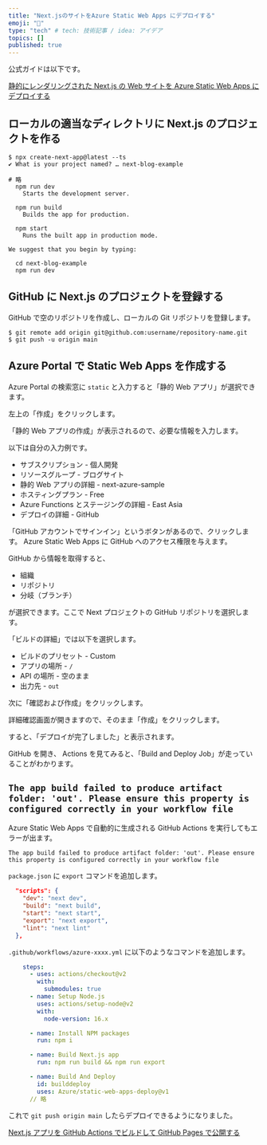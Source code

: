 ```yaml
---
title: "Next.jsのサイトをAzure Static Web Apps にデプロイする"
emoji: "🔖"
type: "tech" # tech: 技術記事 / idea: アイデア
topics: []
published: true
---
```


公式ガイドは以下です。

[静的にレンダリングされた Next.js の Web サイトを Azure Static Web Apps にデプロイする](https://docs.microsoft.com/ja-jp/azure/static-web-apps/deploy-nextjs)

## ローカルの適当なディレクトリに Next.js のプロジェクトを作る

```console
$ npx create-next-app@latest --ts
✔ What is your project named? … next-blog-example

# 略
  npm run dev
    Starts the development server.

  npm run build
    Builds the app for production.

  npm start
    Runs the built app in production mode.

We suggest that you begin by typing:

  cd next-blog-example
  npm run dev
```

## GitHub に Next.js のプロジェクトを登録する

GitHub で空のリポジトリを作成し、ローカルの Git リポジトリを登録します。

```console
$ git remote add origin git@github.com:username/repository-name.git
$ git push -u origin main
```

## Azure Portal で Static Web Apps を作成する

Azure Portal の検索窓に `static` と入力すると「静的 Web アプリ」が選択できます。

左上の「作成」をクリックします。

「静的 Web アプリの作成」が表示されるので、必要な情報を入力します。

以下は自分の入力例です。

- サブスクリプション - 個人開発
- リソースグループ - ブログサイト
- 静的 Web アプリの詳細 - next-azure-sample
- ホスティングプラン - Free
- Azure Functions とステージングの詳細 - East Asia
- デプロイの詳細 - GitHub

「GitHub アカウントでサインイン」というボタンがあるので、クリックします。
Azure Static Web Apps に GitHub へのアクセス権限を与えます。

GitHub から情報を取得すると、

- 組織
- リポジトリ
- 分岐（ブランチ）

が選択できます。ここで Next プロジェクトの GitHub リポジトリを選択します。

「ビルドの詳細」では以下を選択します。

- ビルドのプリセット - Custom
- アプリの場所 - `/`
- API の場所 - 空のまま
- 出力先 - `out`

次に「確認および作成」をクリックします。

詳細確認画面が開きますので、そのまま「作成」をクリックします。

すると、「デプロイが完了しました」と表示されます。

GitHub を開き、 Actions を見てみると、「Build and Deploy Job」が走っていることがわかります。

## `The app build failed to produce artifact folder: 'out'. Please ensure this property is configured correctly in your workflow file`

Azure Static Web Apps で自動的に生成される GitHub Actions を実行してもエラーが出ます。

```
The app build failed to produce artifact folder: 'out'. Please ensure this property is configured correctly in your workflow file
```

`package.json` に `export` コマンドを追加します。

```json:package.json
  "scripts": {
    "dev": "next dev",
    "build": "next build",
    "start": "next start",
    "export": "next export",
    "lint": "next lint"
  },
```

`.github/workflows/azure-xxxx.yml` に以下のようなコマンドを追加します。

```yaml
    steps:
      - uses: actions/checkout@v2
        with:
          submodules: true
      - name: Setup Node.js
        uses: actions/setup-node@v2
        with:
          node-version: 16.x

      - name: Install NPM packages
        run: npm i

      - name: Build Next.js app
        run: npm run build && npm run export

      - name: Build And Deploy
        id: builddeploy
        uses: Azure/static-web-apps-deploy@v1
      // 略
```

これで `git push origin main` したらデプロイできるようになりました。

[Next.js アプリを GitHub Actions でビルドして GitHub Pages で公開する](https://maku.blog/p/au8ju6g/)
